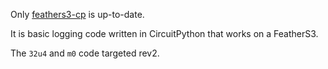 Only [feathers3-cp](feathers3-cp/) is up-to-date.

It is basic logging code written in CircuitPython that works on a FeatherS3.

The `32u4` and `m0` code targeted rev2.
